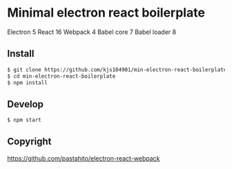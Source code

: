 # Minimal electron react boilerplate

Electron 5
React 16
Webpack 4
Babel core 7
Babel loader 8


## Install
``` bash
$ git clone https://github.com/kjs104901/min-electron-react-boilerplate.git
$ cd min-electron-react-boilerplate
$ npm install
```

## Develop
``` bash
$ npm start
```

## Copyright
https://github.com/pastahito/electron-react-webpack
